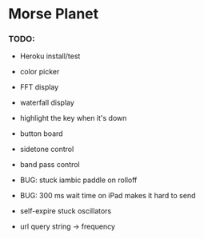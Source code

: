 # Morse Planet

### TODO:

- Heroku install/test

- color picker
- FFT display
- waterfall display
- highlight the key when it's down
- button board
- sidetone control
- band pass control
- BUG: stuck iambic paddle on rolloff
- BUG: 300 ms wait time on iPad makes it hard to send
- self-expire stuck oscillators
- url query string -> frequency
